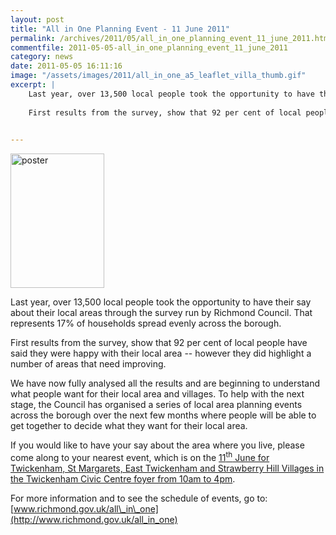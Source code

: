 ```yaml
---
layout: post
title: "All in One Planning Event - 11 June 2011"
permalink: /archives/2011/05/all_in_one_planning_event_11_june_2011.html
commentfile: 2011-05-05-all_in_one_planning_event_11_june_2011
category: news
date: 2011-05-05 16:11:16
image: "/assets/images/2011/all_in_one_a5_leaflet_villa_thumb.gif"
excerpt: |
    Last year, over 13,500 local people took the opportunity to have their say about their local areas through the survey run by Richmond Council. That represents 17% of households spread evenly across the borough.
    
    First results from the survey, show that 92 per cent of local people have said they were happy with their local area -- however they did highlight a number of areas that need improving.
    

---
```


<a href="/assets/images/2011/all_in_one_a5_leaflet_villa.gif" title="See larger version of - poster"><img src="/assets/images/2011/all_in_one_a5_leaflet_villa_thumb.gif" width="150" height="215" alt="poster" class="photo right" /></a>

Last year, over 13,500 local people took the opportunity to have their say about their local areas through the survey run by Richmond Council. That represents 17% of households spread evenly across the borough.

First results from the survey, show that 92 per cent of local people have said they were happy with their local area -- however they did highlight a number of areas that need improving.

We have now fully analysed all the results and are beginning to understand what
people want for their local area and villages. To help with the next stage, the Council has organised a series of local area planning events across the borough over the next few months where people will be able to get together to decide what they want for their local area.

If you would like to have your say about the area where you live, please come along to your nearest event, which is on the [11<sup>th</sup> June for Twickenham, St Margarets, East Twickenham and Strawberry Hill Villages in the Twickenham Civic Centre foyer from 10am to 4pm](/event/meeting/200705142790).

For more information and to see the schedule of events, go to: [www.richmond.gov.uk/all\_in\_one](http://www.richmond.gov.uk/all_in_one)
